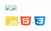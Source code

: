 <div>
  <a href="https://github.com/ingridlacerd">
  <img height="180em" src="https://github-readme-stats.vercel.app/api?username=ingridlacerd&show_icons=true&theme=tokyonight&include_all_commits=true&count_private=true"/>
  <img height="180em" src="https://github-readme-stats.vercel.app/api/top-langs/?username=ingridlacerd&layout=compact&langs_count=6&theme=tokyonight"/>
</div>
<div style="display: inline_block"><br>
  <img align="center" alt="Js" height="30" width="40" src="https://raw.githubusercontent.com/devicons/devicon/master/icons/javascript/javascript-plain.svg ">
  <img align="center" alt="HTML" height="30" width="40" src="https://raw.githubusercontent.com/devicons/devicon/master/icons/html5/html5-original.svg ">
  <img align="center" alt="CSS" height="30" width="40" src="https://raw.githubusercontent.com/devicons/devicon/master/icons/css3/css3-original.svg ">
</div>
 
 <br>
 
<div>
 
  <a href="https://instagram.com/i.lacerd1411://img.shields.io/badge/-Instagram-%23E4405F?style=for-the- badge&logo=instagram&logoColor=white" target="_blank"></a>
 

</div>
